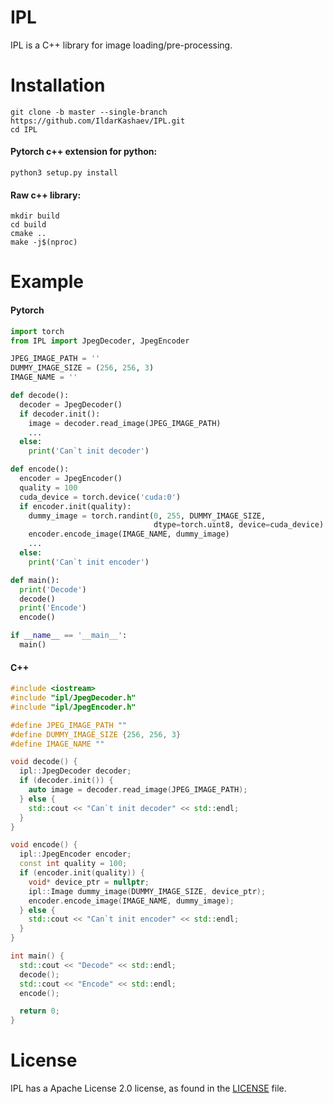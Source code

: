 # IPL
IPL is a C++ library for image loading/pre-processing.

# Installation
```shell
git clone -b master --single-branch https://github.com/IldarKashaev/IPL.git
cd IPL
```
#### Pytorch c++ extension for python:
```shell
python3 setup.py install
```

#### Raw c++ library:
```shell
mkdir build
cd build
cmake ..
make -j$(nproc)
```
# Example
#### Pytorch
```python
import torch
from IPL import JpegDecoder, JpegEncoder

JPEG_IMAGE_PATH = ''
DUMMY_IMAGE_SIZE = (256, 256, 3)
IMAGE_NAME = ''

def decode():
  decoder = JpegDecoder()
  if decoder.init():
    image = decoder.read_image(JPEG_IMAGE_PATH)
    ...
  else:
    print('Can`t init decoder')

def encode():
  encoder = JpegEncoder()
  quality = 100
  cuda_device = torch.device('cuda:0')
  if encoder.init(quality):
    dummy_image = torch.randint(0, 255, DUMMY_IMAGE_SIZE,
                                dtype=torch.uint8, device=cuda_device)
    encoder.encode_image(IMAGE_NAME, dummy_image)
    ...
  else:
    print('Can`t init encoder')

def main():
  print('Decode')
  decode()
  print('Encode')
  encode()

if __name__ == '__main__':
  main()
```
#### C++
```cc
#include <iostream>
#include "ipl/JpegDecoder.h"
#include "ipl/JpegEncoder.h"

#define JPEG_IMAGE_PATH ""
#define DUMMY_IMAGE_SIZE {256, 256, 3}
#define IMAGE_NAME ""

void decode() {
  ipl::JpegDecoder decoder;
  if (decoder.init()) {
    auto image = decoder.read_image(JPEG_IMAGE_PATH);
  } else {
    std::cout << "Can`t init decoder" << std::endl;
  }
}

void encode() {
  ipl::JpegEncoder encoder;
  const int quality = 100;
  if (encoder.init(quality)) {
    void* device_ptr = nullptr;
    ipl::Image dummy_image(DUMMY_IMAGE_SIZE, device_ptr);
    encoder.encode_image(IMAGE_NAME, dummy_image);
  } else {
    std::cout << "Can`t init encoder" << std::endl;
  }
}

int main() {
  std::cout << "Decode" << std::endl;
  decode();
  std::cout << "Encode" << std::endl;
  encode();

  return 0;
}
```
# License
IPL has a Apache License 2.0 license, as found in the [LICENSE](https://github.com/IldarKashaev/IPL/blob/main/LICENSE) file.
